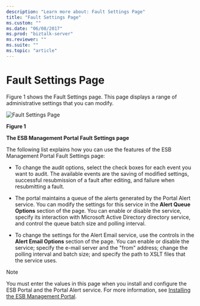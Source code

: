 ```yaml
---
description: "Learn more about: Fault Settings Page"
title: "Fault Settings Page"
ms.custom: ""
ms.date: "06/08/2017"
ms.prod: "biztalk-server"
ms.reviewer: ""
ms.suite: ""
ms.topic: "article"
---
```

# Fault Settings Page
Figure 1 shows the Fault Settings page. This page displays a range of administrative settings that you can modify.

 ![Fault Settings Page](../esb-toolkit/media/ch8-faultsettingspage.gif "Ch8-FaultSettingsPage")

 **Figure 1**

 **The ESB Management Portal Fault Settings page**

 The following list explains how you can use the features of the ESB Management Portal Fault Settings page:

-   To change the audit options, select the check boxes for each event you want to audit. The available events are the saving of modified settings, successful resubmission of a fault after editing, and failure when resubmitting a fault.

-   The portal maintains a queue of the alerts generated by the Portal Alert service. You can modify the settings for this service in the **Alert Queue Options** section of the page. You can enable or disable the service, specify its interaction with Microsoft Active Directory directory service, and control the queue batch size and polling interval.

-   To change the settings for the Alert Email service, use the controls in the **Alert Email Options** section of the page. You can enable or disable the service; specify the e-mail server and the "from" address; change the polling interval and batch size; and specify the path to XSLT files that the service uses.

> [!NOTE]
>  You must enter the values in this page when you install and configure the ESB Portal and the Portal Alert service. For more information, see [Installing the ESB Management Portal](https://go.microsoft.com/fwlink/?LinkId=188554).
